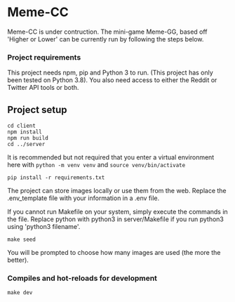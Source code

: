 # Meme-CC

Meme-CC is under contruction. 
The mini-game Meme-GG, based off 'Higher or Lower' can be currently run by following the steps below. 

### Project requirements

This project needs npm, pip and Python 3 to run. (This project has only been tested on Python 3.8). You also need access to either the Reddit or Twitter API tools or both. 


## Project setup

```
cd client
npm install
npm run build
cd ../server
```
It is recommended but not required that you enter a virtual environment here with ```python -m venv venv``` and ```source venv/bin/activate```
```
pip install -r requirements.txt
```
The project can store images locally or use them from the web. Replace the .env_template file with your information in a .env file. 

If you cannot run Makefile on your system, simply execute the commands in the file. Replace python with python3 in server/Makefile if you run python3 using 'python3 filename'. 
```
make seed
```
You will be prompted to choose how many images are used (the more the better). 
  
### Compiles and hot-reloads for development
```
make dev

```

